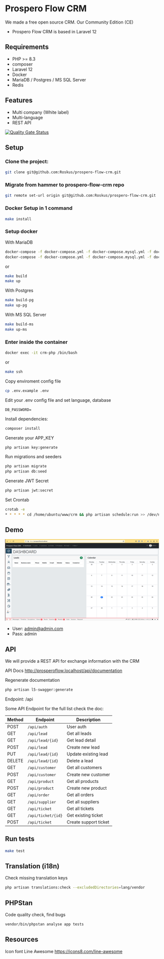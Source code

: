 # Prospero Flow CRM

We made a free open source CRM. Our Community Edition (CE) 
- Prospero Flow CRM is based in Laravel 12

## Requirements

- PHP >= 8.3
- composer
- Laravel 12
- Docker
- MariaDB / Postgres / MS SQL Server
- Redis

## Features

- Multi company (White label)
- Multi-language
- REST API

[![Quality Gate Status](https://sonarcloud.io/api/project_badges/measure?project=Roskus_prospero-flow-crm&metric=alert_status)](https://sonarcloud.io/summary/new_code?id=Roskus_prospero-flow-crm)

## Setup

### Clone the project:

```bash
git clone git@github.com:Roskus/prospero-flow-crm.git
```

### Migrate from hammer to prospero-flow-crm repo

```bash
git remote set-url origin git@github.com:Roskus/prospero-flow-crm.git
```

### Docker Setup in 1 command

```bash
make install
```

### Setup docker

With MariaDB

```bash
docker-compose -f docker-compose.yml -f docker-compose.mysql.yml -f docker-compose.pma.yml build
docker-compose -f docker-compose.yml -f docker-compose.mysql.yml -f docker-compose.pma.yml up -d
```

or

```bash
make build
make up
```

With Postgres

```bash
make build-pg
make up-pg
```

With MS SQL Server

```bash
make build-ms
make up-ms
```

### Enter inside the container

```bash
docker exec -it crm-php /bin/bash
```

or

```bash
make ssh
```

Copy enviroment config file

```bash
cp .env.example .env
```

Edit your .env config file and set language, database

```dotenv
DB_PASSWORD=
```

Install dependencies:

```bash
composer install
```

Generate your APP_KEY

```bash
php artisan key:generate
```

Run migrations and seeders
```bash
php artisan migrate
php artisan db:seed
```

Generate JWT Secret
```bash
php artisan jwt:secret
```

Set Crontab

```bash
crotab -e
* * * * * cd /home/ubuntu/www/crm && php artisan schedule:run >> /dev/null 2>&1
```

## Demo

![](docs/screenshoot.png)
- User: admin@admin.com
- Pass: admin

## API
We will provide a REST API for exchange information with the CRM

API Docs
http://prosperoflow.localhost/api/documentation

Regenerate documentation
```bash
php artisan l5-swagger:generate
```

Endpoint:
/api

Some API Endpoint for the full list check the doc:

| Method | Endpoint           | Description           |
|--------|--------------------|-----------------------|
| POST   | `/api/auth`        | User auth             |
| GET    | `/api/lead`        | Get all leads         |
| GET    | `/api/lead/{id}`   | Get lead detail       |
| POST   | `/api/lead`        | Create new lead       |
| PUT    | `/api/lead/{id}`   | Update existing lead  |
| DELETE | `/api/lead/{id}`   | Delete a lead         |
| GET    | `/api/customer`    | Get all customers     |
| POST   | `/api/customer`    | Create new customer   |
| GET    | `/api/product`     | Get all products      |
| POST   | `/api/product`     | Create new product    |
| GET    | `/api/order`       | Get all orders        |
| GET    | `/api/supplier`    | Get all suppliers     |
| GET    | `/api/ticket`      | Get all tickets       |
| GET    | `/api/ticket/{id}` | Get existing ticket   |
| POST   | `/api/ticket`      | Create support ticket |

## Run tests

```bash
make test
```

## Translation (i18n)
Check missing translation keys
```bash
php artisan translations:check --excludedDirectories=lang/vendor
```

## PHPStan
Code quality check, find bugs
```bash
vendor/bin/phpstan analyse app tests
```

## Resources
Icon font Line Awesome
https://icons8.com/line-awesome
